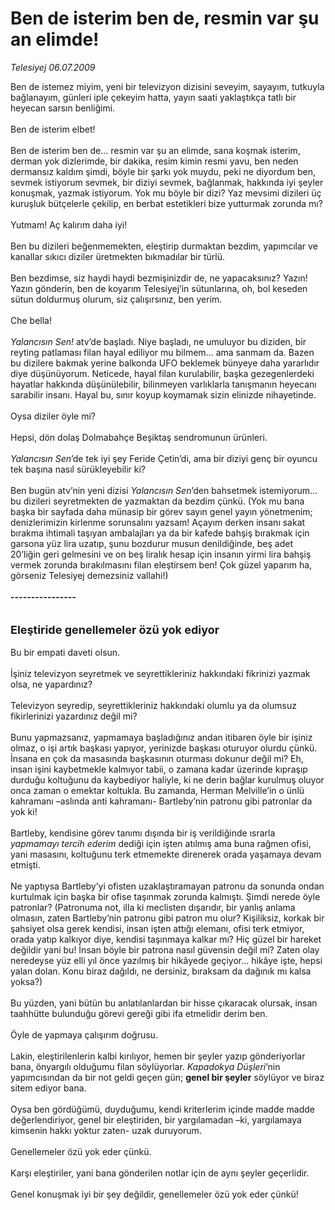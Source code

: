 # Ben de isterim ben de, resmin var şu an elimde!

*Telesiyej 06.07.2009*

<div class="taraf_structure_2col_1zq">
<div class="margen_n">



 <p>Ben de istemez miyim, yeni bir televizyon dizisini seveyim, sayayım, tutkuyla bağlanayım, günleri iple çekeyim hatta, yayın saati yaklaştıkça tatlı bir heyecan sarsın benliğimi. <br/><br/>Ben de isterim elbet! <br/><br/>Ben de isterim ben de... resmin var şu an elimde, sana koşmak isterim, derman yok dizlerimde, bir dakika, resim kimin resmi yavu, ben neden dermansız kaldım şimdi, böyle bir şarkı yok muydu, peki ne diyordum ben, sevmek istiyorum sevmek, bir diziyi sevmek, bağlanmak, hakkında iyi şeyler konuşmak, yazmak istiyorum. Yok mu böyle bir dizi? Yaz mevsimi dizileri üç kuruşluk bütçelerle çekilip, en berbat estetikleri bize yutturmak zorunda mı? <br/><br/>Yutmam! Aç kalırım daha iyi! <br/><br/>Ben bu dizileri beğenmemekten, eleştirip durmaktan bezdim, yapımcılar ve kanallar sıkıcı diziler üretmekten bıkmadılar bir türlü. <br/><br/>Ben bezdimse, siz haydi haydi bezmişinizdir de, ne yapacaksınız? Yazın! Yazın gönderin, ben de koyarım Telesiyej’in sütunlarına, oh, bol keseden sütun doldurmuş olurum, siz çalışırsınız, ben yerim. <br/><br/>Che bella!<i> <br/><br/>Yalancısın Sen!</i> atv’de başladı. Niye başladı, ne umuluyor bu diziden, bir reyting patlaması filan hayal ediliyor mu bilmem... ama sanmam da. Bazen bu dizilere bakmak yerine balkonda UFO beklemek bünyeye daha yararlıdır diye düşünüyorum. Neticede, hayal filan kurulabilir, başka gezegenlerdeki hayatlar hakkında düşünülebilir, bilinmeyen varlıklarla tanışmanın heyecanı sarabilir insanı. Hayal bu, sınır koyup koymamak sizin elinizde nihayetinde. <br/><br/>Oysa diziler öyle mi? <br/><br/>Hepsi, dön dolaş Dolmabahçe Beşiktaş sendromunun ürünleri.<i> <br/><br/>Yalancısın Sen</i>’de tek iyi şey Feride Çetin’di, ama bir diziyi genç bir oyuncu tek başına nasıl sürükleyebilir ki? <br/><br/>Ben bugün atv’nin yeni dizisi <i>Yalancısın Sen</i>’den bahsetmek istemiyorum... bu dizileri seyretmekten de yazmaktan da bezdim çünkü. (Yok mu bana başka bir sayfada daha münasip bir görev sayın genel yayın yönetmenim; denizlerimizin kirlenme sorunsalını yazsam! Açayım derken insanı sakat bırakma ihtimali taşıyan ambalajları ya da bir kafede bahşiş bırakmak için garsona yüz lira uzatıp, şunu bozdurur musun denildiğinde, beş adet 20’liğin geri gelmesini ve on beş liralık hesap için insanın yirmi lira bahşiş vermek zorunda bırakılmasını filan eleştirsem ben! Çok güzel yaparım ha, görseniz Telesiyej demezsiniz vallahi!)<b> <br/><br/>----------------</b> <br/><br/><br/><font size="4"><strong>Eleştiride genellemeler özü yok ediyor</strong></font> <br/><br/>Bu bir empati daveti olsun. <br/><br/>İşiniz televizyon seyretmek ve seyrettikleriniz hakkındaki fikrinizi yazmak olsa, ne yapardınız? <br/><br/>Televizyon seyredip, seyrettikleriniz hakkındaki olumlu ya da olumsuz fikirlerinizi yazardınız değil mi? <br/><br/>Bunu yapmazsanız, yapmamaya başladığınız andan itibaren öyle bir işiniz olmaz, o işi artık başkası yapıyor, yerinizde başkası oturuyor olurdu çünkü. İnsana en çok da masasında başkasının oturması dokunur değil mi? Eh, insan işini kaybetmekle kalmıyor tabii, o zamana kadar üzerinde kıpraşıp durduğu koltuğunu da kaybediyor haliyle, ki ne derin bağlar kurulmuş oluyor onca zaman o emektar koltukla. Bu zamanda, Herman Melville’in o ünlü kahramanı –aslında anti kahramanı- Bartleby’nin patronu gibi patronlar da yok ki! <br/><br/>Bartleby, kendisine görev tanımı dışında bir iş verildiğinde ısrarla <i>yapmamayı tercih ederim</i> dediği için işten atılmış ama buna rağmen ofisi, yani masasını, koltuğunu terk etmemekte direnerek orada yaşamaya devam etmişti. <br/><br/>Ne yaptıysa Bartleby’yi ofisten uzaklaştıramayan patronu da sonunda ondan kurtulmak için başka bir ofise taşınmak zorunda kalmıştı. Şimdi nerede öyle patronlar? (Patronuma not, illa ki meclisten dışarıdır, bir yanlış anlama olmasın, zaten Bartleby’nin patronu gibi patron mu olur? Kişiliksiz, korkak bir şahsiyet olsa gerek kendisi, insan işten attığı elemanı, ofisi terk etmiyor, orada yatıp kalkıyor diye, kendisi taşınmaya kalkar mı? Hiç güzel bir hareket değildir yani bu! İnsan böyle bir patrona nasıl güvensin değil mi? Zaten olay neredeyse yüz elli yıl önce yazılmış bir hikâyede geçiyor... hikâye işte, hepsi yalan dolan. Konu biraz dağıldı, ne dersiniz, bıraksam da dağınık mı kalsa yoksa?) <br/><br/>Bu yüzden, yani bütün bu anlatılanlardan bir hisse çıkaracak olursak, insan taahhütte bulunduğu görevi gereği gibi ifa etmelidir derim ben. <br/><br/>Öyle de yapmaya çalışırım doğrusu. <br/><br/>Lakin, eleştirilenlerin kalbi kırılıyor, hemen bir şeyler yazıp gönderiyorlar bana, önyargılı olduğumu filan söylüyorlar. <i>Kapadokya Düşleri</i>’nin yapımcısından da bir not geldi geçen gün; <b>genel bir şeyler</b> söylüyor ve biraz sitem ediyor bana. <br/><br/>Oysa ben gördüğümü, duyduğumu, kendi kriterlerim içinde madde madde değerlendiriyor, genel bir eleştiriden, bir yargılamadan –ki, yargılamaya kimsenin hakkı yoktur zaten- uzak duruyorum. <br/><br/>Genellemeler özü yok eder çünkü. <br/><br/>Karşı eleştiriler, yani bana gönderilen notlar için de aynı şeyler geçerlidir. <br/><br/>Genel konuşmak iyi bir şey değildir, genellemeler özü yok eder çünkü!</p>
<br/>
<br/>
<br/>



<br/>


<div id="taraf_not">
</div>

</div>


</div>
